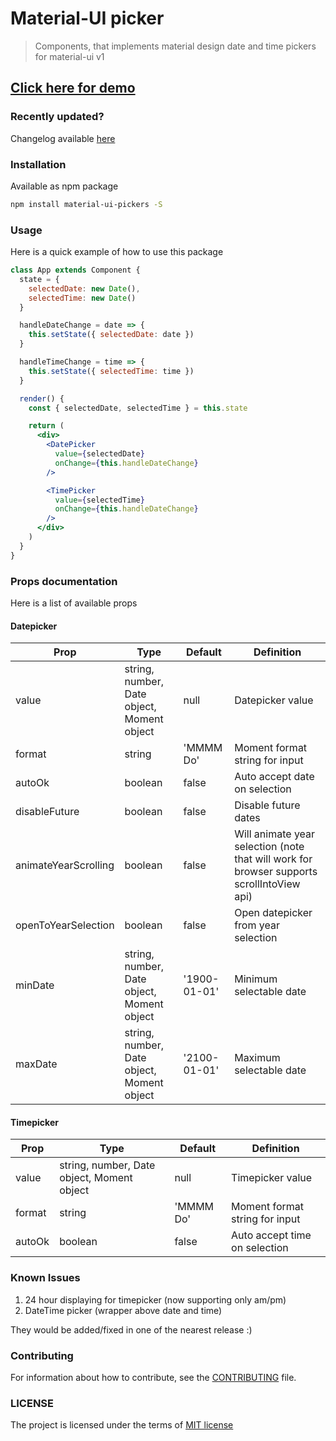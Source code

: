 # Material-UI picker
> Components, that implements material design date and time pickers for material-ui v1

## [Click here for demo](https://material-ui-pic.firebaseapp.com/)

### Recently updated?
Changelog available [here](https://github.com/dmtrKovalenko/material-ui-pickers/releases)

### Installation
Available as npm package
```sh
npm install material-ui-pickers -S
```

### Usage
Here is a quick example of how to use this package

```jsx
class App extends Component {
  state = {
    selectedDate: new Date(),
    selectedTime: new Date()
  }

  handleDateChange = date => {
    this.setState({ selectedDate: date })
  }

  handleTimeChange = time => {
    this.setState({ selectedTime: time })
  }

  render() {
    const { selectedDate, selectedTime } = this.state

    return (
      <div>
        <DatePicker
          value={selectedDate}
          onChange={this.handleDateChange}
        />

        <TimePicker
          value={selectedTime}
          onChange={this.handleDateChange}
        />
      </div>
    )
  }
}
```

### Props documentation
Here is a list of available props

#### Datepicker
Prop | Type | Default | Definition
------------ | ------------- | ------------- | -------------
value | string, number, Date object, Moment object | null | Datepicker value
format | string | 'MMMM Do' | Moment format string for input
autoOk | boolean | false | Auto accept date on selection
disableFuture | boolean | false | Disable future dates
animateYearScrolling | boolean | false | Will animate year selection (note that will work for browser supports scrollIntoView api)
openToYearSelection | boolean | false | Open datepicker from year selection
minDate | string, number, Date object, Moment object | '1900-01-01' | Minimum selectable date
maxDate | string, number, Date object, Moment object | '2100-01-01' | Maximum selectable date

#### Timepicker
Prop | Type | Default | Definition
------------ | ------------- | ------------- | -------------
value | string, number, Date object, Moment object | null | Timepicker value
format | string | 'MMMM Do' | Moment format string for input
autoOk | boolean | false | Auto accept time on selection

### Known Issues
1. 24 hour displaying for timepicker (now supporting only am/pm)
2. DateTime picker (wrapper above date and time)

They would be added/fixed in one of the nearest release :)

### Contributing
For information about how to contribute, see the [CONTRIBUTING](https://github.com/dmtrKovalenko/material-ui-pickers/blob/master/CONTRIBUTING.md) file.

### LICENSE
The project is licensed under the terms of [MIT license](https://github.com/dmtrKovalenko/material-ui-pickers/blob/master/LICENSE)
